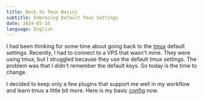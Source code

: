 ```yaml
---
title: Back to Tmux Basics
subtitle: Embracing Default Tmux Settings
date: 2024-05-16
language: English
---
```


I had been thinking for some time about going back to the [tmux](https://github.com/tmux/tmux/wiki) default settings. Recently, I had to connect to a VPS that wasn't mine. They were using tmux, but I struggled because they use the default tmux settings. The problem was that I didn't remember the default keys. So today is the time to change.

I decided to keep only a few plugins that support me well in my workflow and learn tmux a little bit more. Here is my basic [config](https://github.com/KamilMr/LAB/blob/master/conf/.tmux.conf) now.

